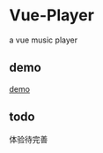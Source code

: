 Vue-Player
====

a vue music player

## demo

[demo](http://atwxp.github.io/v-ukulele/src/app.html)

## todo

体验待完善
